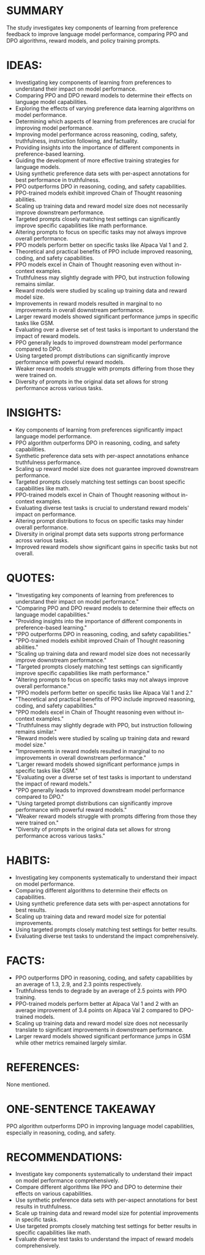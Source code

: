 # SUMMARY
The study investigates key components of learning from preference feedback to improve language model performance, comparing PPO and DPO algorithms, reward models, and policy training prompts.

# IDEAS:
- Investigating key components of learning from preferences to understand their impact on model performance.
- Comparing PPO and DPO reward models to determine their effects on language model capabilities.
- Exploring the effects of varying preference data learning algorithms on model performance.
- Determining which aspects of learning from preferences are crucial for improving model performance.
- Improving model performance across reasoning, coding, safety, truthfulness, instruction following, and factuality.
- Providing insights into the importance of different components in preference-based learning.
- Guiding the development of more effective training strategies for language models.
- Using synthetic preference data sets with per-aspect annotations for best performance in truthfulness.
- PPO outperforms DPO in reasoning, coding, and safety capabilities.
- PPO-trained models exhibit improved Chain of Thought reasoning abilities.
- Scaling up training data and reward model size does not necessarily improve downstream performance.
- Targeted prompts closely matching test settings can significantly improve specific capabilities like math performance.
- Altering prompts to focus on specific tasks may not always improve overall performance.
- PPO models perform better on specific tasks like Alpaca Val 1 and 2.
- Theoretical and practical benefits of PPO include improved reasoning, coding, and safety capabilities.
- PPO models excel in Chain of Thought reasoning even without in-context examples.
- Truthfulness may slightly degrade with PPO, but instruction following remains similar.
- Reward models were studied by scaling up training data and reward model size.
- Improvements in reward models resulted in marginal to no improvements in overall downstream performance.
- Larger reward models showed significant performance jumps in specific tasks like GSM.
- Evaluating over a diverse set of test tasks is important to understand the impact of reward models.
- PPO generally leads to improved downstream model performance compared to DPO.
- Using targeted prompt distributions can significantly improve performance with powerful reward models.
- Weaker reward models struggle with prompts differing from those they were trained on.
- Diversity of prompts in the original data set allows for strong performance across various tasks.

# INSIGHTS:
- Key components of learning from preferences significantly impact language model performance.
- PPO algorithm outperforms DPO in reasoning, coding, and safety capabilities.
- Synthetic preference data sets with per-aspect annotations enhance truthfulness performance.
- Scaling up reward model size does not guarantee improved downstream performance.
- Targeted prompts closely matching test settings can boost specific capabilities like math.
- PPO-trained models excel in Chain of Thought reasoning without in-context examples.
- Evaluating diverse test tasks is crucial to understand reward models' impact on performance.
- Altering prompt distributions to focus on specific tasks may hinder overall performance.
- Diversity in original prompt data sets supports strong performance across various tasks.
- Improved reward models show significant gains in specific tasks but not overall.

# QUOTES:
- "Investigating key components of learning from preferences to understand their impact on model performance."
- "Comparing PPO and DPO reward models to determine their effects on language model capabilities."
- "Providing insights into the importance of different components in preference-based learning."
- "PPO outperforms DPO in reasoning, coding, and safety capabilities."
- "PPO-trained models exhibit improved Chain of Thought reasoning abilities."
- "Scaling up training data and reward model size does not necessarily improve downstream performance."
- "Targeted prompts closely matching test settings can significantly improve specific capabilities like math performance."
- "Altering prompts to focus on specific tasks may not always improve overall performance."
- "PPO models perform better on specific tasks like Alpaca Val 1 and 2."
- "Theoretical and practical benefits of PPO include improved reasoning, coding, and safety capabilities."
- "PPO models excel in Chain of Thought reasoning even without in-context examples."
- "Truthfulness may slightly degrade with PPO, but instruction following remains similar."
- "Reward models were studied by scaling up training data and reward model size."
- "Improvements in reward models resulted in marginal to no improvements in overall downstream performance."
- "Larger reward models showed significant performance jumps in specific tasks like GSM."
- "Evaluating over a diverse set of test tasks is important to understand the impact of reward models."
- "PPO generally leads to improved downstream model performance compared to DPO."
- "Using targeted prompt distributions can significantly improve performance with powerful reward models."
- "Weaker reward models struggle with prompts differing from those they were trained on."
- "Diversity of prompts in the original data set allows for strong performance across various tasks."

# HABITS:
- Investigating key components systematically to understand their impact on model performance.
- Comparing different algorithms to determine their effects on capabilities.
- Using synthetic preference data sets with per-aspect annotations for best results.
- Scaling up training data and reward model size for potential improvements.
- Using targeted prompts closely matching test settings for better results.
- Evaluating diverse test tasks to understand the impact comprehensively.

# FACTS:
- PPO outperforms DPO in reasoning, coding, and safety capabilities by an average of 1.3, 2.9, and 2.3 points respectively.
- Truthfulness tends to degrade by an average of 2.5 points with PPO training.
- PPO-trained models perform better at Alpaca Val 1 and 2 with an average improvement of 3.4 points on Alpaca Val 2 compared to DPO-trained models.
- Scaling up training data and reward model size does not necessarily translate to significant improvements in downstream performance.
- Larger reward models showed significant performance jumps in GSM while other metrics remained largely similar.

# REFERENCES:
None mentioned.

# ONE-SENTENCE TAKEAWAY
PPO algorithm outperforms DPO in improving language model capabilities, especially in reasoning, coding, and safety.

# RECOMMENDATIONS:
- Investigate key components systematically to understand their impact on model performance comprehensively.
- Compare different algorithms like PPO and DPO to determine their effects on various capabilities.
- Use synthetic preference data sets with per-aspect annotations for best results in truthfulness.
- Scale up training data and reward model size for potential improvements in specific tasks.
- Use targeted prompts closely matching test settings for better results in specific capabilities like math.
- Evaluate diverse test tasks to understand the impact of reward models comprehensively.